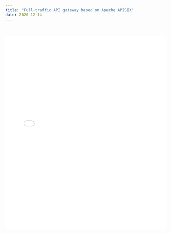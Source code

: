 ```yaml
---
title: "Full-traffic API gateway based on Apache APISIX"
date: 2020-12-14
---
```


<iframe src="//player.bilibili.com/player.html?aid=627161961&bvid=BV1Gt4y1q7qC&cid=237509546&page=1" scrolling="no" frameborder="no" framespacing="0" allowfullscreen="true" style="display: block; width: 100%; height: 600px; padding-top: 30px"></iframe>
